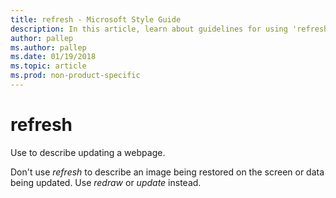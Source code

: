 ```yaml
---
title: refresh - Microsoft Style Guide
description: In this article, learn about guidelines for using 'refresh' in Microsoft documents and other terms you can use in its place.
author: pallep
ms.author: pallep
ms.date: 01/19/2018
ms.topic: article
ms.prod: non-product-specific
---
```


# refresh

Use to describe updating a webpage. 

Don't use *refresh* to describe an image being restored on the screen or data being updated. Use *redraw* or *update* instead. 

